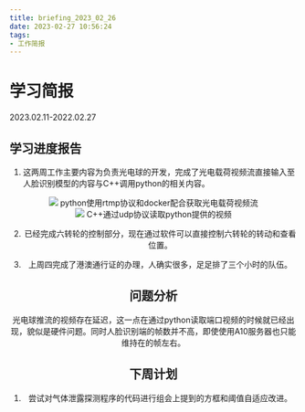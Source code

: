 ```yaml
---
title: briefing_2023_02_26
date: 2023-02-27 10:56:24
tags:
- 工作简报
---
```

# 学习简报
2023.02.11-2022.02.27
<!-- more -->


## 学习进度报告
1. 这两周工作主要内容为负责光电球的开发，完成了光电载荷视频流直接输入至人脸识别模型的内容与C++调用python的相关内容。
<center>
<img src="推流.jpg" >
python使用rtmp协议和docker配合获取光电载荷视频流
</center>
<center>
<img src="C++.jpg"  >
C++通过udp协议读取python提供的视频
</center>
<center>

2. 已经完成六转轮的控制部分，现在通过软件可以直接控制六转轮的转动和查看位置。

3. 上周四完成了港澳通行证的办理，人确实很多，足足排了三个小时的队伍。

## 问题分析

光电球推流的视频存在延迟，这一点在通过python读取端口视频的时候就已经出现，貌似是硬件问题。同时人脸识别端的帧数并不高，即使使用A10服务器也只能维持在的帧左右。

## 下周计划
1. 尝试对气体泄露探测程序的代码进行组会上提到的方框和阈值自适应改进。

